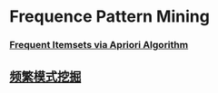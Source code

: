 # Frequence Pattern Mining

### [Frequent Itemsets via Apriori Algorithm](http://rasbt.github.io/mlxtend/user_guide/frequent_patterns/apriori/) <a id="frequent-itemsets-via-apriori-algorithm"></a>

## [频繁模式挖掘](https://www.jiqizhixin.com/graph/technologies/b5bd8647-e4c1-40cb-b83e-f556796e5f81)

